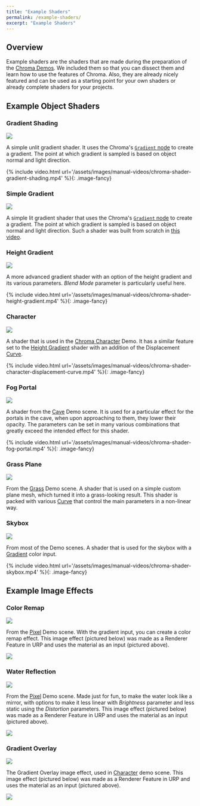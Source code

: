 ```yaml
---
title: "Example Shaders"
permalink: /example-shaders/
excerpt: "Example Shaders"
---
```


## Overview

Example shaders are the shaders that are made during the preparation of the [Chroma Demos](/demo-scenes/). We included them so that you can dissect them and learn how to use the features of Chroma. Also, they are already nicely featured and can be used as a starting point for your own shaders or already complete shaders for your projects. 

## Example Object Shaders

### Gradient Shading

![](../assets/images/manual_images/chroma-example-shaders-gradient-shading.png)

A simple unlit gradient shader. It uses the Chroma's [`Gradient` node](/gradient/#adding-a-gradient-to-a-shader) to create a gradient. The point at which gradient is sampled is based on object normal and light direction.

{% include video.html url='/assets/images/manual-videos/chroma-shader-gradient-shading.mp4' %}{: .image-fancy}

### Simple Gradient

![](../assets/images/manual_images/chroma-example-shaders-simple-gradient.png)

A simple lit gradient shader that uses the Chroma's [`Gradient` node](/gradient/#adding-a-gradient-to-a-shader) to create a gradient. The point at which gradient is sampled is based on object normal and light direction. Such a shader was built from scratch in [this video](/shader-graph-nodes/#adding-a-gradient-to-a-shader-graph).

### Height Gradient

![](../assets/images/manual_images/chroma-example-shaders-height-gradient.png)

A more advanced gradient shader with an option of the height gradient and its various parameters. _Blend Mode_ parameter is particularly useful here.

{% include video.html url='/assets/images/manual-videos/chroma-shader-height-gradient.mp4' %}{: .image-fancy}

### Character

![](../assets/images/manual_images/chroma-example-shaders-chroma-character.png)

A shader that is used in the [Chroma Character](/demo-scenes/#character-scene) Demo. It has a similar feature set to the [Height Gradient](/example-shaders/#height-gradient) shader with an addition of the Displacement [Curve](/curve/).

{% include video.html url='/assets/images/manual-videos/chroma-shader-character-displacement-curve.mp4' %}{: .image-fancy}

### Fog Portal

![](../assets/images/manual_images/chroma-example-shaders-chroma-portal.png)

A shader from the [Cave](/demo-scenes/#cave-scene) Demo scene. It is used for a particular effect for the portals in the cave, when upon approaching to them, they lower their opacity. The parameters can be set in many various combinations that greatly exceed the intended effect for this shader.

{% include video.html url='/assets/images/manual-videos/chroma-shader-fog-portal.mp4' %}{: .image-fancy}

### Grass Plane

![](../assets/images/manual_images/chroma-example-shaders-grass-plane.png)

From the [Grass](/demo-scenes/#grass-plane-scene) Demo scene. A shader that is used on a simple custom plane mesh, which turned it into a grass-looking result. This shader is packed with various [Curve](/curves/) that control the main parameters in a non-linear way.

### Skybox

![](../assets/images/manual_images/chroma-example-shaders-skybox.png)

From most of the Demo scenes. A shader that is used for the skybox with a [Gradient](/gradient/#adding-a-gradient-to-a-shader) color input. 

{% include video.html url='/assets/images/manual-videos/chroma-shader-skybox.mp4' %}{: .image-fancy}

## Example Image Effects

### Color Remap

![](../assets/images/manual_images/chroma-example-shaders-color-remap.png)

From the [Pixel](/demo-scenes/#pixel-scene) Demo scene. With the gradient input, you can create a color remap effect.
This image effect (pictured below) was made as a Renderer Feature in URP and uses the material as an input (pictured above).

![](../assets/images/manual_images/chroma-example-image-effects-color-remap.png)


### Water Reflection

![](../assets/images/manual_images/chroma-example-shaders-water-reflection.png)

From the [Pixel](/demo-scenes/#pixel-scene) Demo scene. Made just for fun, to make the water look like a mirror, with options to make it less linear with _Brightness_ parameter and less static using the _Distortion_ parameters.
This image effect (pictured below) was made as a Renderer Feature in URP and uses the material as an input (pictured above).

![](../assets/images/manual_images/chroma-example-image-effects-water-reflection.png)


### Gradient Overlay

![](../assets/images/manual_images/chroma-example-shaders-gradient-overlay.png)

The Gradient Overlay image effect, used in [Character](/demo-scenes/#character) demo scene.
This image effect (pictured below) was made as a Renderer Feature in URP and uses the material as an input (pictured above).

![](../assets/images/manual_images/chroma-example-image-effects-gradient-overlay.png)

